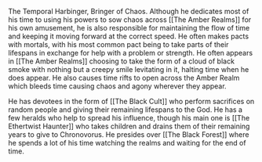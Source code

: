 The Temporal Harbinger, Bringer of Chaos. Although he dedicates most of his time to using his powers to sow chaos across [[The Amber Realms]] for his own amusement, he is also responsible for maintaining the flow of time and keeping it moving forward at the correct speed. He often makes pacts with mortals, with his most common pact being to take parts of their lifespans in exchange for help with a problem or strength. He often appears in [[The Amber Realms]] choosing to take the form of a cloud of black smoke with nothing but a creepy smile levitating in it, halting time when he does appear. He also causes time rifts to open across the Amber Realm which bleeds time causing chaos and agony wherever they appear. 

He has devotees in the form of [[The Black Cult]] who perform sacrifices on random people and giving their remaining lifespans to the God. He has a few heralds who help to spread his influence, though his main one is [[The Ethertwist Haunter]] who takes children and drains them of their remaining years to give to Chronovorus. He presides over [[The Black Forest]] where he spends a lot of his time watching the realms and waiting for the end of time.